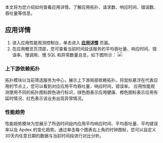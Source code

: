 本文将为您介绍如何查看应用详情，了解应用拓扑、请求数、响应时间、错误数、吞吐量等信息。

## 应用详情
1. 进入应用性能观测控制台，单击进入 [**应用详情**](https://console.cloud.tencent.com/apm/monitor/application) 页面。
2. 在应用概览页顶部，您可查看当前时间段该服务的平均吞吐量、响应时间、错误率、慢调用、慢 SQL 和异常数量总览，如下图所示：
![](https://main.qcloudimg.com/raw/7482eb97ee58bb3db2d2b9e0c8875c54.png)

### 上下游依赖拓扑
拓扑模块以当前筛选服务为中心，展示上下游局部依赖拓扑。将鼠标悬浮在代表应用的节点上，您可以看到对应应用平均吞吐量，响应时间，错误率。
应用性能观测使用不同的拓扑图标颜色进行标识，绿色图表示应用健康、橙色图标表示应用有延时情况、红色表示该业务出现异常情况。

### 性能趋势
性能趋势模块为您展示了所选时间段内应用平均响应时间、平均吞吐量、平均错误率以及 Apdex 的变化趋势。通过单击每个图表右上角的时钟图标，您可以自定义30天内任意日期的数据与当前时间段进行对比分析。
